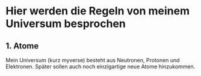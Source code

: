 # Hier werden die Regeln von meinem Universum besprochen

## 1. Atome

Mein Universum (kurz myverse) besteht aus Neutronen, Protonen und Elektronen. Später sollen auch noch einzigartige neue Atome hinzukommen.

